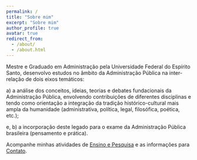 ```yaml
---
permalink: /
title: "Sobre mim"
excerpt: "Sobre mim"
author_profile: true
avatar: true
redirect_from: 
  - /about/
  - /about.html
---
```


Mestre e Graduado em Administração pela Universidade Federal do Espírito Santo, 
desenvolvo estudos no âmbito da Administração Pública na inter-relação de dois eixos temáticos:

a) a análise dos conceitos, ideias, teorias e debates fundacionais da Administração Pública, 
envolvendo contribuições de diferentes disciplinas e tendo como orientação a integração da 
tradição histórico-cultural mais ampla da humanidade (administrativa, política, legal, filosófica, 
poética, etc.); 

e, b) a incorporação deste legado para o exame da Administração Pública brasileira (pensamento e prática).

Acompanhe minhas atividades de [Ensino e Pesquisa](https://bernielima.github.io/projetos) e as informações para [Contato](https://bernielima.github.io/contato/).
